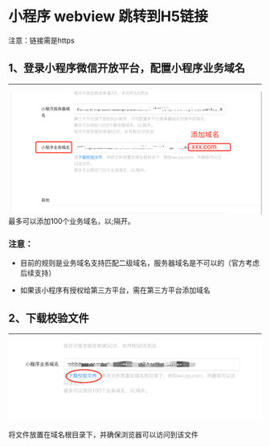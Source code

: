 # 小程序 webview 跳转到H5链接

注意：链接需是https

## 1、登录小程序微信开放平台，配置小程序业务域名
--- 
![](img/1.png)
最多可以添加100个业务域名，以;隔开。

### 注意：

  - 目前的规则是业务域名支持匹配二级域名，服务器域名是不可以的（官方考虑后续支持）

  - 如果该小程序有授权给第三方平台，需在第三方平台添加域名


## 2、下载校验文件
---

![](img/2.png)

将文件放置在域名根目录下，并确保浏览器可以访问到该文件